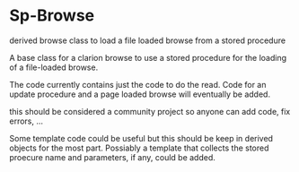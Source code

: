 # Sp-Browse
derived browse class to load a file loaded browse from a stored procedure

A base class for a clarion browse to use a stored procedure for the loading of a file-loaded browse.

The code currently contains just the code to do the read.  Code for an update procedure and a page loaded browse will eventually be added.

this should be considered a community project so anyone can add code, fix errors, ...

Some template code could be useful but this should be keep in derived objects for the most part.  Possiably a template that collects 
the stored proecure name and parameters, if any, could be added.  
